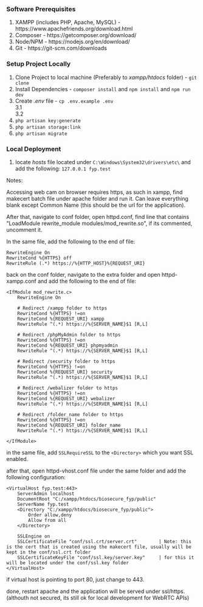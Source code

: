 <h3>Software Prerequisites</h3>
<ol>
    <li> XAMPP (includes PHP, Apache, MySQL) - https://www.apachefriends.org/download.html </li>
    <li> Composer - https://getcomposer.org/download/ </li>
    <li> Node/NPM - https://nodejs.org/en/download/ </li>
    <li> Git - https://git-scm.com/downloads </li>
</ol>

<h3>Setup Project Locally</h3>

1. Clone Project to local machine (Preferably to <em>xampp/htdocs</em> folder) - `git clone `  
2. Install Dependencies - `composer install` and `npm install` and `npm run dev`
3. Create <em>.env</em> file - `cp .env.example .env`  
    3.1  
    3.2
4. `php artisan key:generate`  
5. `php artisan storage:link`
6. `php artisan migrate`  

<h3>Local Deployment</h3>  

1. locate <em>hosts</em> file located under `C:\Windows\System32\drivers\etc\` and add the following: `127.0.0.1 fyp.test`  


Notes:

Accessing web cam on browser requires https, as such in xampp, find makecert batch file under apache folder and run it. Can leave everything blank except Common Name (this should be the url for the application).

After that, navigate to conf folder, open httpd.conf, find line that contains "LoadModule rewrite_module modules/mod_rewrite.so", if its commented, uncomment it.

In the same file, add the following to the end of file:

```
RewriteEngine On 
RewriteCond %{HTTPS} off 
RewriteRule (.*) https://%{HTTP_HOST}%{REQUEST_URI}
```

back on the conf folder, navigate to the extra folder and open httpd-xampp.conf and add the following to the end of file:

```
<IfModule mod_rewrite.c>
    RewriteEngine On

    # Redirect /xampp folder to https
    RewriteCond %{HTTPS} !=on
    RewriteCond %{REQUEST_URI} xampp
    RewriteRule ^(.*) https://%{SERVER_NAME}$1 [R,L]

    # Redirect /phpMyAdmin folder to https
    RewriteCond %{HTTPS} !=on
    RewriteCond %{REQUEST_URI} phpmyadmin
    RewriteRule ^(.*) https://%{SERVER_NAME}$1 [R,L]

    # Redirect /security folder to https
    RewriteCond %{HTTPS} !=on
    RewriteCond %{REQUEST_URI} security
    RewriteRule ^(.*) https://%{SERVER_NAME}$1 [R,L]

    # Redirect /webalizer folder to https
    RewriteCond %{HTTPS} !=on
    RewriteCond %{REQUEST_URI} webalizer
    RewriteRule ^(.*) https://%{SERVER_NAME}$1 [R,L]

    # Redirect /folder_name folder to https
    RewriteCond %{HTTPS} !=on
    RewriteCond %{REQUEST_URI} folder_name
    RewriteRule ^(.*) https://%{SERVER_NAME}$1 [R,L]

</IfModule>
```

in the same file, add `SSLRequireSSL` to the `<Directory>` which you want SSL enabled.

after that, open httpd-vhost.conf file under the same folder and add the following configuration:

```
<VirtualHost fyp.test:443>
	ServerAdmin localhost
	DocumentRoot "C:/xampp/htdocs/biosecure_fyp/public"
	ServerName fyp.test
	<Directory "C:/xampp/htdocs/biosecure_fyp/public">
		Order allow,deny
		Allow from all
	</Directory>
	
	SSLEngine on
	SSLCertificateFile "conf/ssl.crt/server.crt"        | Note: this is the cert that is created using the makecert file, usually will be kept in the conf/ssl.crt folder
	SSLCertificateKeyFile "conf/ssl.key/server.key"     | for this it will be located under the conf/ssl.key folder
</VirtualHost>
```

if virtual host is pointing to port 80, just change to 443.

done, restart apache and the application will be served under ssl/https. (althouth not secured, its still ok for local development for WebRTC APIs)

